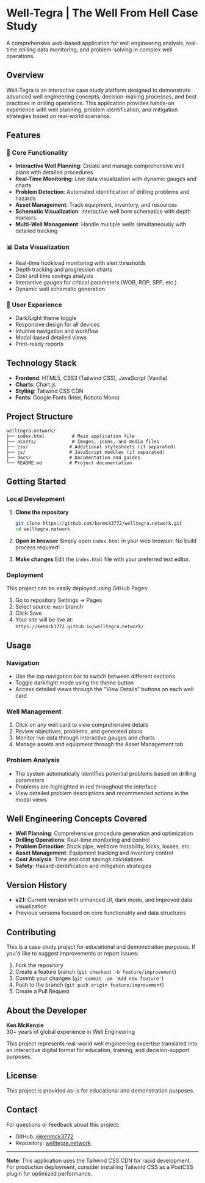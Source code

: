# Well-Tegra | The Well From Hell Case Study

A comprehensive web-based application for well engineering analysis, real-time drilling data monitoring, and problem-solving in complex well operations.

## Overview

Well-Tegra is an interactive case study platform designed to demonstrate advanced well engineering concepts, decision-making processes, and best practices in drilling operations. This application provides hands-on experience with well planning, problem identification, and mitigation strategies based on real-world scenarios.

## Features

### 🎯 Core Functionality
- **Interactive Well Planning**: Create and manage comprehensive well plans with detailed procedures
- **Real-Time Monitoring**: Live data visualization with dynamic gauges and charts
- **Problem Detection**: Automated identification of drilling problems and hazards
- **Asset Management**: Track equipment, inventory, and resources
- **Schematic Visualization**: Interactive well bore schematics with depth markers
- **Multi-Well Management**: Handle multiple wells simultaneously with detailed tracking

### 📊 Data Visualization
- Real-time hookload monitoring with alert thresholds
- Depth tracking and progression charts
- Cost and time savings analysis
- Interactive gauges for critical parameters (WOB, ROP, SPP, etc.)
- Dynamic well schematic generation

### 🎨 User Experience
- Dark/Light theme toggle
- Responsive design for all devices
- Intuitive navigation and workflow
- Modal-based detailed views
- Print-ready reports

## Technology Stack

- **Frontend**: HTML5, CSS3 (Tailwind CSS), JavaScript (Vanilla)
- **Charts**: Chart.js
- **Styling**: Tailwind CSS CDN
- **Fonts**: Google Fonts (Inter, Roboto Mono)

## Project Structure

```
welltegra.network/
├── index.html          # Main application file
├── assets/             # Images, icons, and media files
├── css/               # Additional stylesheets (if separated)
├── js/                # JavaScript modules (if separated)
├── docs/              # Documentation and guides
└── README.md          # Project documentation
```

## Getting Started

### Local Development

1. **Clone the repository**
   ```bash
   git clone https://github.com/kenmck3772/welltegra.network.git
   cd welltegra.network
   ```

2. **Open in browser**
   Simply open `index.html` in your web browser. No build process required!

3. **Make changes**
   Edit the `index.html` file with your preferred text editor.

### Deployment

This project can be easily deployed using GitHub Pages:

1. Go to repository Settings → Pages
2. Select source: `main` branch
3. Click Save
4. Your site will be live at: `https://kenmck3772.github.io/welltegra.network/`

## Usage

### Navigation
- Use the top navigation bar to switch between different sections
- Toggle dark/light mode using the theme button
- Access detailed views through the "View Details" buttons on each well card

### Well Management
1. Click on any well card to view comprehensive details
2. Review objectives, problems, and generated plans
3. Monitor live data through interactive gauges and charts
4. Manage assets and equipment through the Asset Management tab

### Problem Analysis
- The system automatically identifies potential problems based on drilling parameters
- Problems are highlighted in red throughout the interface
- View detailed problem descriptions and recommended actions in the modal views

## Well Engineering Concepts Covered

- **Well Planning**: Comprehensive procedure generation and optimization
- **Drilling Operations**: Real-time monitoring and control
- **Problem Detection**: Stuck pipe, wellbore instability, kicks, losses, etc.
- **Asset Management**: Equipment tracking and inventory control
- **Cost Analysis**: Time and cost savings calculations
- **Safety**: Hazard identification and mitigation strategies

## Version History

- **v21**: Current version with enhanced UI, dark mode, and improved data visualization
- Previous versions focused on core functionality and data structures

## Contributing

This is a case study project for educational and demonstration purposes. If you'd like to suggest improvements or report issues:

1. Fork the repository
2. Create a feature branch (`git checkout -b feature/improvement`)
3. Commit your changes (`git commit -am 'Add new feature'`)
4. Push to the branch (`git push origin feature/improvement`)
5. Create a Pull Request

## About the Developer

**Ken McKenzie**  
30+ years of global experience in Well Engineering

This project represents real-world well engineering expertise translated into an interactive digital format for education, training, and decision-support purposes.

## License

This project is provided as-is for educational and demonstration purposes.

## Contact

For questions or feedback about this project:
- GitHub: [@kenmck3772](https://github.com/kenmck3772)
- Repository: [welltegra.network](https://github.com/kenmck3772/welltegra.network)

---

**Note**: This application uses the Tailwind CSS CDN for rapid development. For production deployment, consider installing Tailwind CSS as a PostCSS plugin for optimized performance.

